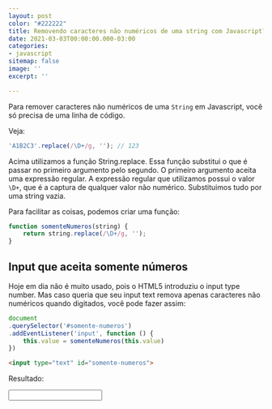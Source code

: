 ```yaml
---
layout: post
color: "#222222"
title: Removendo caracteres não numéricos de uma string com Javascript?
date: 2021-03-03T00:00:00.000-03:00
categories:
- javascript
sitemap: false
image: ''
excerpt: ''

---
```

Para remover caracteres não numéricos de uma `String` em Javascript, você só precisa de uma linha de código.

Veja:

```javascript
'A1B2C3'.replace(/\D+/g, ''); // 123
```

Acima utilizamos a função String.replace. Essa função substitui o que é passar no primeiro argumento pelo segundo. O primeiro argumento aceita uma expressão regular. A expressão regular que utilizamos possui o valor `\D+`, que é a captura de qualquer valor não numérico. Substituimos tudo por uma string vazia.

Para facilitar as coisas, podemos criar uma função:

```javascript
function somenteNumeros(string) {
    return string.replace(/\D+/g, '');
}
```

## Input que aceita somente números

Hoje em dia não é muito usado, pois o HTML5 introduziu o input type number. Mas caso queria que seu input text remova apenas caracteres não numéricos quando digitados, você pode fazer assim:

```javascript
document
.querySelector('#somente-numeros')
.addEventListener('input', function () {
	this.value = somenteNumeros(this.value)
})
```

```html
<input type="text" id="somente-numeros">
```

Resultado:
<script>
function somenteNumeros(string) {
return string.replace(/\\D+/g, '');
}

document.querySelector('#somente-numeros').addEventListener('input', function () {
this.value = somenteNumeros(this.value)
})
</script>

<input type="text" id="somente-numeros">